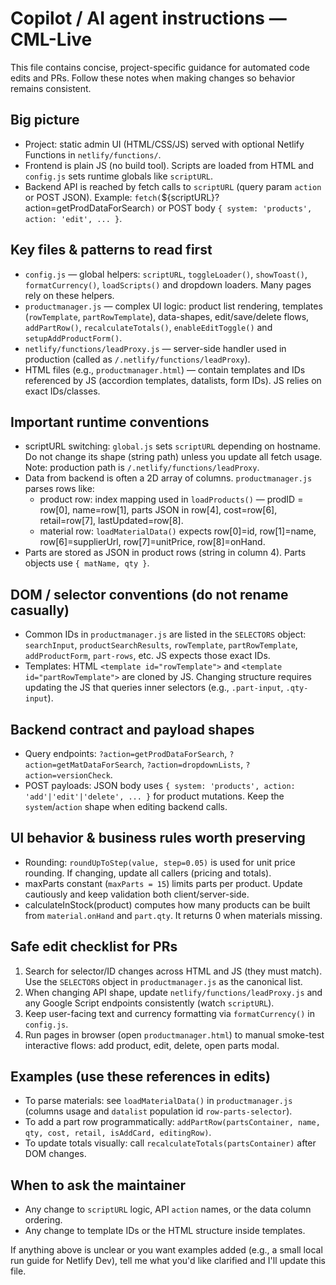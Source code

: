 # Copilot / AI agent instructions — CML-Live

This file contains concise, project-specific guidance for automated code edits and PRs. Follow these notes when making changes so behavior remains consistent.

## Big picture
- Project: static admin UI (HTML/CSS/JS) served with optional Netlify Functions in `netlify/functions/`.
- Frontend is plain JS (no build tool). Scripts are loaded from HTML and `config.js` sets runtime globals like `scriptURL`.
- Backend API is reached by fetch calls to `scriptURL` (query param `action` or POST JSON). Example: `fetch(`${scriptURL}?action=getProdDataForSearch`)` or POST body `{ system: 'products', action: 'edit', ... }`.

## Key files & patterns to read first
- `config.js` — global helpers: `scriptURL`, `toggleLoader()`, `showToast()`, `formatCurrency()`, `loadScripts()` and dropdown loaders. Many pages rely on these helpers.
- `productmanager.js` — complex UI logic: product list rendering, templates (`rowTemplate`, `partRowTemplate`), data-shapes, edit/save/delete flows, `addPartRow()`, `recalculateTotals()`, `enableEditToggle()` and `setupAddProductForm()`.
- `netlify/functions/leadProxy.js` — server-side handler used in production (called as `/.netlify/functions/leadProxy`).
- HTML files (e.g., `productmanager.html`) — contain templates and IDs referenced by JS (accordion templates, datalists, form IDs). JS relies on exact IDs/classes.

## Important runtime conventions
- scriptURL switching: `global.js` sets `scriptURL` depending on hostname. Do not change its shape (string path) unless you update all fetch usage. Note: production path is `/.netlify/functions/leadProxy`.
- Data from backend is often a 2D array of columns. `productmanager.js` parses rows like:
  - product row: index mapping used in `loadProducts()` — prodID = row[0], name=row[1], parts JSON in row[4], cost=row[6], retail=row[7], lastUpdated=row[8].
  - material row: `loadMaterialData()` expects row[0]=id, row[1]=name, row[6]=supplierUrl, row[7]=unitPrice, row[8]=onHand.
- Parts are stored as JSON in product rows (string in column 4). Parts objects use `{ matName, qty }`.

## DOM / selector conventions (do not rename casually)
- Common IDs in `productmanager.js` are listed in the `SELECTORS` object: `searchInput`, `productSearchResults`, `rowTemplate`, `partRowTemplate`, `addProductForm`, `part-rows`, etc. JS expects those exact IDs.
- Templates: HTML `<template id="rowTemplate">` and `<template id="partRowTemplate">` are cloned by JS. Changing structure requires updating the JS that queries inner selectors (e.g., `.part-input`, `.qty-input`).

## Backend contract and payload shapes
- Query endpoints: `?action=getProdDataForSearch`, `?action=getMatDataForSearch`, `?action=dropdownLists`, `?action=versionCheck`.
- POST payloads: JSON body uses `{ system: 'products', action: 'add'|'edit'|'delete', ... }` for product mutations. Keep the `system`/`action` shape when editing backend calls.

## UI behavior & business rules worth preserving
- Rounding: `roundUpToStep(value, step=0.05)` is used for unit price rounding. If changing, update all callers (pricing and totals).
- maxParts constant (`maxParts = 15`) limits parts per product. Update cautiously and keep validation both client/server-side.
- calculateInStock(product) computes how many products can be built from `material.onHand` and `part.qty`. It returns 0 when materials missing.

## Safe edit checklist for PRs
1. Search for selector/ID changes across HTML and JS (they must match). Use the `SELECTORS` object in `productmanager.js` as the canonical list.
2. When changing API shape, update `netlify/functions/leadProxy.js` and any Google Script endpoints consistently (watch `scriptURL`).
3. Keep user-facing text and currency formatting via `formatCurrency()` in `config.js`.
4. Run pages in browser (open `productmanager.html`) to manual smoke-test interactive flows: add product, edit, delete, open parts modal.

## Examples (use these references in edits)
- To parse materials: see `loadMaterialData()` in `productmanager.js` (columns usage and `datalist` population id `row-parts-selector`).
- To add a part row programmatically: `addPartRow(partsContainer, name, qty, cost, retail, isAddCard, editingRow)`.
- To update totals visually: call `recalculateTotals(partsContainer)` after DOM changes.

## When to ask the maintainer
- Any change to `scriptURL` logic, API `action` names, or the data column ordering.
- Any change to template IDs or the HTML structure inside templates.

If anything above is unclear or you want examples added (e.g., a small local run guide for Netlify Dev), tell me what you'd like clarified and I'll update this file.
